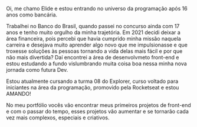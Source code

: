 Oi, me chamo Elide e estou entrando no universo da programação após 16 anos como bancária.

Trabalhei no Banco do Brasil, quando passei no concurso ainda com 17 anos e tenho muito orgulho da minha trajetória.
Em 2021 decidi deixar a área financeira, pois percebi que havia cumprido minha missão naquela carreira e desejava muito aprender algo novo que me impulsionasse
e que troxesse soluções às pessoas tornando a vida delas mais fácil e por que não mais divertida? 
Daí encontrei a área de desenvolvmeto front-end e estou estudando a fundo vislumbrando muita coisa boa nessa minha nova jornada como futura Dev.

Estou atualmente cursando a turma 08 do Explorer, curso voltado para iniciantes na área da programação, promovido pela Rocketseat e estou AMANDO!

No meu portfólio vocês vão encontrar meus primeiros projetos de front-end e com o passar do tempo, esses projetos vão aumentar e se tornarão cada vez mais complexos, especiais e criativos.
